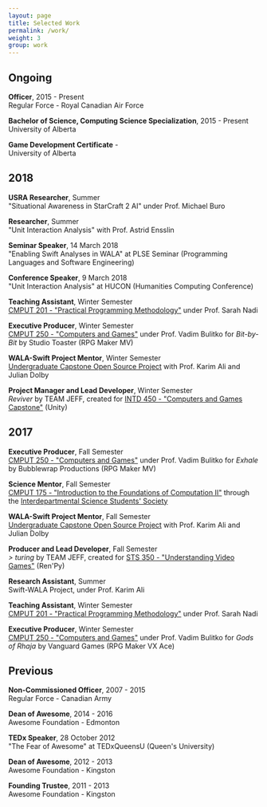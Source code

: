 ```yaml
---
layout: page
title: Selected Work
permalink: /work/
weight: 3
group: work
---
```


## Ongoing ##

  **Officer**, 2015 - Present  
  Regular Force - Royal Canadian Air Force

  **Bachelor of Science, Computing Science Specialization**, 2015 - Present  
  University of Alberta
  
  **Game Development Certificate** -  
  University of Alberta

## 2018 ##

  **USRA Researcher**, Summer  
  "Situational Awareness in StarCraft 2 AI" under Prof. Michael Buro
  
  **Researcher**, Summer  
  "Unit Interaction Analysis" with Prof. Astrid Ensslin

  **Seminar Speaker**, 14 March 2018  
  "Enabling Swift Analyses in WALA" at PLSE Seminar (Programming Languages and Software Engineering)
  
  **Conference Speaker**, 9 March 2018  
  "Unit Interaction Analysis" at HUCON (Humanities Computing Conference)
  
  **Teaching Assistant**, Winter Semester  
  [CMPUT 201 - "Practical Programming Methodology"](https://www.ualberta.ca/computing-science/undergraduate-studies/course-directory/courses/practical-programming-methodology) under Prof. Sarah Nadi
  
  **Executive Producer**, Winter Semester  
  [CMPUT 250 - "Computers and Games"](https://www.ualberta.ca/computing-science/undergraduate-studies/course-directory/courses/computers-and-games) under Prof. Vadim Bulitko for <i>Bit-by-Bit</i> by Studio Toaster (RPG Maker MV)
  
  **WALA-Swift Project Mentor**, Winter Semester  
  [Undergraduate Capstone Open Source Project](http://ucosp.ca/) with Prof. Karim Ali and Julian Dolby
  
  **Project Manager and Lead Developer**, Winter Semester  
  <i>Reviver</i> by TEAM JEFF, created for [INTD 450 - "Computers and Games Capstone"](https://www.ualberta.ca/computing-science/undergraduate-studies/course-directory/courses/computers-and-games-capstone) (Unity)

## 2017 ##

  **Executive Producer**, Fall Semester  
  [CMPUT 250 - "Computers and Games"](https://www.ualberta.ca/computing-science/undergraduate-studies/course-directory/courses/computers-and-games) under Prof. Vadim Bulitko for <i>Exhale</i> by Bubblewrap Productions (RPG Maker MV)

  **Science Mentor**, Fall Semester  
  [CMPUT 175 - "Introduction to the Foundations of Computation II"](https://www.ualberta.ca/computing-science/undergraduate-studies/course-directory/courses/introduction-to-the-foundations-of-computing-ii) through the [Interdepartmental Science Students' Society](https://isss.ca/)
  
  **WALA-Swift Project Mentor**, Fall Semester  
  [Undergraduate Capstone Open Source Project](http://ucosp.ca/) with Prof. Karim Ali and Julian Dolby
  
  **Producer and Lead Developer**, Fall Semester  
  <i>> turing</i> by TEAM JEFF, created for [STS 350 - "Understanding Video Games"](http://calendar.ualberta.ca/preview_course_nopop.php?catoid=6&coid=47852) (Ren'Py)

  **Research Assistant**, Summer  
  Swift-WALA Project, under Prof. Karim Ali

  **Teaching Assistant**, Winter Semester  
  [CMPUT 201 - "Practical Programming Methodology"](https://www.ualberta.ca/computing-science/undergraduate-studies/course-directory/courses/practical-programming-methodology) under Prof. Sarah Nadi
  
  **Executive Producer**, Winter Semester  
  [CMPUT 250 - "Computers and Games"](https://www.ualberta.ca/computing-science/undergraduate-studies/course-directory/courses/computers-and-games) under Prof. Vadim Bulitko for <i>Gods of Rhaja</i> by Vanguard Games (RPG Maker VX Ace)
  
## Previous

  **Non-Commissioned Officer**, 2007 - 2015  
  Regular Force - Canadian Army 
  
  **Dean of Awesome**, 2014 - 2016  
  Awesome Foundation - Edmonton 
  
  **TEDx Speaker**, 28 October 2012  
  "The Fear of Awesome" at TEDxQueensU (Queen's University)
  
  **Dean of Awesome**, 2012 - 2013  
  Awesome Foundation - Kingston 
  
  **Founding Trustee**, 2011 - 2013  
  Awesome Foundation - Kingston 
